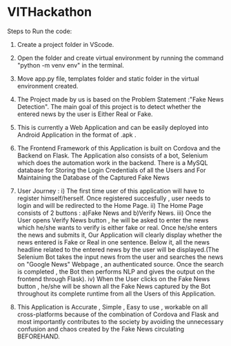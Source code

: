 # VITHackathon
Steps to Run the code:
1. Create a project folder in VScode.
2. Open the folder and create virtual environment by running the command "python -m venv env" in the terminal.
3. Move app.py file, templates folder and static folder in the virtual environment created. 



1. The Project made by us is based on the Problem Statement :"Fake News Detection". The main goal of this project is to detect whether the entered news by the user is Either Real or Fake.

2. This is currently a Web Application and can be easily deployed into Android Application in the format of .apk .

3. The Frontend Framework of this Application is built on Cordova and the Backend on Flask. The Application also consists of a bot, Selenium which does the automation work in the backend. There is a MySQL database for Storing the Login Credentials of all the Users and For Maintaining the Database of the Captured Fake News

4. User Journey :
   i) The first time user of this application will have to register himself/herself. Once registered succesfully , user       needs to login and will be redirected to the Home Page.
  ii) The Home Page consists of 2 buttons : a)Fake News and b)Verify News.
 iii) Once the User opens Verify News button , he will be asked to enter the news which he/she wants to verify is either          fake or real. Once he/she enters the news and submits it, Our Application will clearly display whether the news             entered is Fake or Real in one sentence. Below it, all the news headline related to the entered news by the user            will be displayed.(The Selenium Bot takes the input news from the user and searches the news on "Google News"               Webpage , an authenticated source. Once the search is completed , the Bot then performs NLP and gives the output on         the frontend through Flask).
  iv) When the User clicks on the Fake News button , he/she will be shown all the Fake News captured by the Bot throughout       its complete runtime from all the Users of this Application.

5. This Application is Accurate , Simple , Easy to use , workable on all cross-platforms because of the combination of Cordova and Flask and most importantly contributes to the society by avoiding the unnecessary confusion and chaos created by the Fake News circulating BEFOREHAND.

